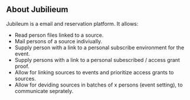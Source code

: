 ## About Jubilieum

Jubileum is a email and reservation platform. It allows:
- Read person files linked to a source.
- Mail persons of a source indiviually.
- Supply person with a link to a personal subscribe environment for the event.
- Supply persons with a link to a personal subescribed / access grant proof.
- Allow for linking sources to events and prioritize access grants to sources.
- Allow for deviding sources in batches of x persons (event setting), to communicate seprately.

